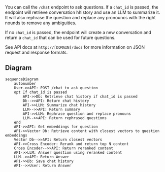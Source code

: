 You can call the `/chat` endpoint to ask questions. If a `chat_id` is passed, the endpoint will retrieve conversation hhistory and use an LLM to summarize it. It will also rephrase the question and replace any pronouncs with the right nounds to remove any ambiguities.

If no `chat_id` is passed, the endpoint will create a new conversation and return a `chat_id` that can be used for future questions.

See API docs at `http://[DOMAIN]/docs` for more information on JSON request and response formats.

## Diagram

```mermaid
sequenceDiagram
    autonumber
    User->>API: POST /chat to ask question
    opt If chat_id is passed
        API->>Db: Retrieve chat history if chat_id is passed
        Db-->>API: Return chat history
        API->>LLM: Summarize chat history
        LLM-->>API: Return summary
        API->>LLM: Rephrase question and replace pronouns
        LLM-->>API: Return rephrased questions
    end
    API->>API: Get embeddings for question
    API->>Vector Db: Retrieve content with closest vectors to question embeddings
    Vector Db-->>API: Return closest vectors
    API->>Cross Encoder: Rerank and return top N content
    Cross Encoder-->>API: Return reranked content
    API->>LLM: Answer question using reranked content
    LLM-->>API: Return Answer
    API->>Db: Save chat history
    API-->>User: Return Answer

```
